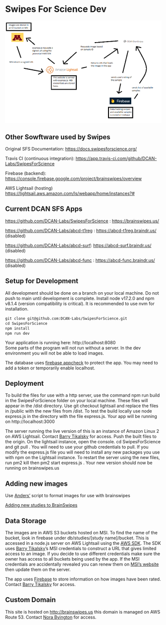 # Swipes For Science Dev

![Swipes app flow](./src/assets/swipes-flow.png "Standard flow for the swipes app")

## Other Sowftware used by Swipes
Original SFS Documentation: https://docs.swipesforscience.org/

Travis CI (continuous integration): https://app.travis-ci.com/github/DCAN-Labs/SwipesForScience

Firebase (backend): https://console.firebase.google.com/project/brainswipes/overview

AWS Lightsail (hosting) https://lightsail.aws.amazon.com/ls/webapp/home/instances?#

## Current DCAN SFS Apps
https://github.com/DCAN-Labs/SwipesForScience : https://brainswipes.us/

https://github.com/DCAN-Labs/abcd-t1reg : https://abcd-t1reg.braindr.us/ (disabled)

https://github.com/DCAN-Labs/abcd-surf: https://abcd-surf.braindr.us/ (disabled)

https://github.com/DCAN-Labs/abcd-func : https://abcd-func.braindr.us/ (disabled)

## Setup for Development
All development should be done on a branch on your local machine. Do not push to main until development is complete.
Install node v17.2.0 and npm v8.1.4 (version compatibility is critical). It is recommended to use nvm for installation.
```
git clone git@github.com:DCAN-Labs/SwipesForScience.git
cd SwipesForScience
npm install
npm run dev
```
​​Your application is running here: http://localhost:8080  
Some parts of the program will not run without a server. In the dev environment you will not be able to load images.

The database uses [firebase appcheck](https://firebase.google.com/docs/app-check/web/recaptcha-provider) to protect the app. You may need to add a token or temporarily enable localhost.

## Deployment
To build the files for use with a http server, use the command npm run build in the SwipesForScience folder on your local machine. These files will appear in the /dist directory. Use git checkout lightsail and replace the files in /public with the new files from /dist. To test the build locally use node express.js in the directory with the file express.js. Your app will be running on http://localhost:3000

The server running the live version of this is an instance of Amazon Linux 2 on AWS Lightsail. Contact [Barry Tikalsky](mailto:tikal004@umn.edu) for access. 
Push the built files to the origin. On the lightsail instance, open the console.  cd SwipesForScience and git pull . You will need to use your github credentials to pull.
If you modify the express.js file you will need to install any new packages you use with npm on the Lightsail instance.
To restart the server using the new files, run pm2 kill then pm2 start express.js . Your new version should now be running on brainswipes.us


## Adding new images
Use [Anders’](mailto:perr0372@umn.edu) script to format images for use with brainswipes

[Adding new studies to BrainSwipes](https://docs.google.com/document/d/1apA6hc4Oj33BoP_t7oacL-x3vDvglYWSt0CdlycPeuM/edit?usp=sharing)

## Data Storage
The images are in AWS S3 buckets hosted on MSI. To find the name of the bucket, look in firebase under db/studies/[study name]/bucket. This is accessed in a node.js server on AWS Lightsail using the [AWS SDK](https://docs.aws.amazon.com/sdk-for-javascript/v2/developer-guide/welcome.html). The SDK uses [Barry Tikalsky](mailto:tikal004@umn.edu)’s MSI credentials to construct a URL that gives limited access to an image. If you decide to use different credentials make sure the owner has access to all buckets being used by the app. If the MSI credentials are accidentally revealed you can renew them on [MSI’s website](https://www.msi.umn.edu/content/s3-credentials) then update them on the server.

The app uses [Firebase](https://console.firebase.google.com/project/brainswipes/overview) to store information on how images have been rated. Contact [Barry Tikalsky](mailto:tikal004@umn.edu) for access.

## Custom Domain
This site is hosted on http://brainswipes.us this domain is managed on AWS Route 53. Contact [Nora Byington](mailto:bying015@umn.edu) for access.
